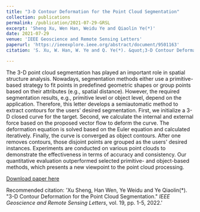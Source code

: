 ```yaml
---
title: "3-D Contour Deformation for the Point Cloud Segmentation"
collection: publications
permalink: /publication/2021-07-29-GRSL
excerpt: 'Sheng Xu, Wen Han, Weidu Ye and Qiaolin Ye(*)'
date: 2021-07-29
venue: 'IEEE Geoscience and Remote Sensing Letters'
paperurl: 'https://ieeexplore.ieee.org/abstract/document/9501163'
citation: 'S. Xu, W. Han, W. Ye and Q. Ye(*). &quot;3-D Contour Deformation for the Point Cloud Segmentation.&quot; <i>IEEE Geoscience and Remote Sensing Letters</i>, vol. 19, pp. 1-5, 2022, doi: 10.1109/LGRS.2021.3098924.'

---
```

The 3-D point cloud segmentation has played an important role in spatial structure analysis. Nowadays, segmentation methods either use a primitive-based strategy to fit points in predefined geometric shapes or group points based on their attributes (e.g., spatial distance). However, the required segmentation results, e.g., primitive level or object level, depend on the application. Therefore, this letter develops a semiautomatic method to extract contours for the users' desired segmentation. First, we initialize a 3-D closed curve for the target. Second, we calculate the internal and external force based on the proposed vector flow to deform the curve. The deformation equation is solved based on the Euler equation and calculated iteratively. Finally, the curve is converged as object contours. After one removes contours, those disjoint points are grouped as the users' desired instances. Experiments are conducted on various point clouds to demonstrate the effectiveness in terms of accuracy and consistency. Our quantitative evaluation outperformed selected primitive- and object-based methods, which presents a new viewpoint to the point cloud processing.

[Download paper here](http://lostagex.github.io/files/2021-07-29-GRSL.pdf)

Recommended citation: 'Xu Sheng, Han Wen, Ye Weidu and Ye Qiaolin(*). &quot;3-D Contour Deformation for the Point Cloud Segmentation.&quot; <i>IEEE Geoscience and Remote Sensing Letters</i>, vol. 19, pp. 1-5, 2022.'

